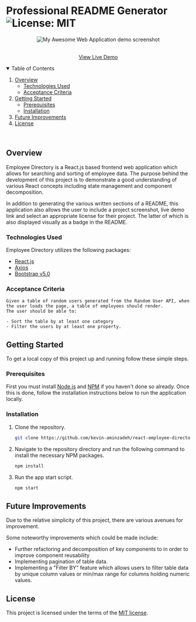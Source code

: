 # Professional README Generator ![License: MIT](https://img.shields.io/badge/License-MIT-yellow.svg)

<p align="center">
  <img src="./public/assets/img/demo.gif" alt="My Awesome Web Application demo screenshot">
</p>
<p align="center">

  <p align="center">
    <br />
    <a href="https://kevin-aminzadeh.github.io/react-employee-directory">View Live Demo</a>
  </p>
</p>

<!-- TABLE OF CONTENTS -->
<details open="open">
  <summary>Table of Contents</summary>
  <ol>
    <li>
      <a href="#overview">Overview</a>
      <ul>
        <li><a href="#technologies-used">Technologies Used</a></li>
        <li><a href="#acceptance-criteria">Acceptance Criteria</a></li>
      </ul>
    </li>
    <li>
      <a href="#getting-started">Getting Started</a>
      <ul>
        <li><a href="#prerequisites">Prerequisites</a></li>
        <li><a href="#installation">Installation</a></li>
      </ul>
    </li>
    <li><a href="#future-improvements">Future Improvements</a></li>
    <li><a href="#license">License</a></li>
  </ol>
</details>
<br>

## Overview

Employee Directory is a React.js based frontend web application which allows for searching and sorting of employee data. The purpose behind the development of this project is to demonstrate a good understanding of various React concepts including state management and component decomposition.

In addition to generating the various written sections of a README, this application also allows the user to include a project screenshot, live demo link and select an appropriate license for their project. The latter of which is also displayed visually as a badge in the README.

### Technologies Used

Employee Directory utilizes the following packages:

- [React.js](https://reactjs.org/)
- [Axios](https://axios-http.com/)
- [Bootstrap v5.0](https://github.com/SBoudrias/Inquirer.js#readme)

### Acceptance Criteria

```
Given a table of random users generated from the Random User API, when the user loads the page, a table of employees should render.
The user should be able to:

- Sort the table by at least one category
- Filter the users by at least one property.

```

## Getting Started

To get a local copy of this project up and running follow these simple steps.

### Prerequisites

First you must install [Node.js](https://nodejs.org/en/) and [NPM](https://www.npmjs.com/get-npm) if you haven't done so already. Once this is done, follow the installation instructions below to run the application locally.

### Installation

1. Clone the repository.
   ```sh
   git clone https://github.com/kevin-aminzadeh/react-employee-directory
   ```
2. Navigate to the repository directory and run the following command to install the necessary NPM packages.
   ```sh
   npm install
   ```
3. Run the app start script.
   ```sh
   npm start
   ```

## Future Improvements

Due to the relative simplicity of this project, there are various avenues for improvement.

Some noteworthy improvements which could be made include:

- Further refactoring and decomposition of key components to in order to improve component reusability
- Implementing pagination of table data.
- Implementing a "Filter BY" feature which allows users to filter table data by unique column values or min/max range for columns holding numeric values.

## License

This project is licensed under the terms of the [MIT license](https://opensource.org/licenses/MIT).
